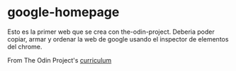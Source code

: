# google-homepage

Esto es la primer web que se crea con the-odin-project. Deberia poder copiar, armar y 
ordenar la web de google usando el inspector de elementos del chrome.

From The Odin Project's [curriculum](http://www.theodinproject.com/web-development-101/html-css)
